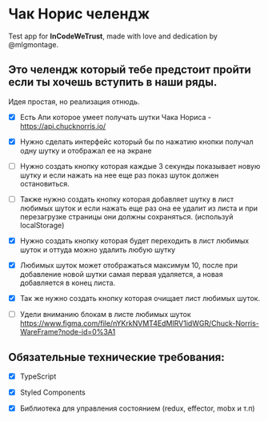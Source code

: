 # Чак Норис челендж

Test app for **InCodeWeTrust**, made with love and dedication by @mlgmontage.

## Это челендж который тебе предстоит пройти если ты хочешь вступить в наши ряды.

Идея простая, но реализация отнюдь.

- [x] Есть Апи которое умеет получать шутки Чака Нориса - https://api.chucknorris.io/
- [x] Нужно сделать интерфейс который бы по нажатию кнопки получал одну шутку и отображал ее на экране
- [ ] Нужно создать кнопку которая каждые 3 секунды показывает новую шутку и если нажать на нее еще раз показ шуток должен остановиться.
- [ ] Также нужно создать кнопку которая добавляет шутку в лист любимых шуток и если нажать еще раз она ее удалит из листа и при перезагрузке страницы они должны сохраняться. (используй localStorage)
- [x] Нужно создать кнопку которая будет переходить в лист любимых шуток и оттуда можно удалить любую шутку
- [x] Любимых шуток может отображаться максимум 10, после при добавление новой шутки самая первая удаляется, а новая добавляется в конец листа.
- [x] Так же нужно создать кнопку которая очищает лист любимых шуток.

- [ ] Удели вниманию блокам в листе любимых шуток
  https://www.figma.com/file/nYKrkNVMT4EdMIRV1idWGR/Chuck-Norris-WareFrame?node-id=0%3A1

## Обязательные технические требования:

- [x] TypeScript
- [x] Styled Components
- [x] Библиотека для управления состоянием (redux, effector, mobx и т.п)

